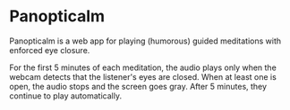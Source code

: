 # Panopticalm

Panopticalm is a web app for playing (humorous) guided meditations with enforced eye closure. 

For the first 5 minutes of each meditation, the audio plays only when the webcam detects that the listener's eyes are closed. When at least one is open, the audio stops and the screen goes gray.
After 5 minutes, they continue to play automatically.
